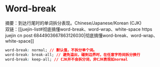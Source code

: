 # Word-break

摘要：到达行尾时的单词拆分表现。Chinese/Japanese/Korean (CJK)  
双链：[[juejin-list#彻底搞懂word-break、word-wrap、white-space https juejin cn post 6844903667863126030|彻底搞懂word-break、word-wrap、white-space]]

```css
word-break: normal; // 默认值，不拆分单个词。
word-break: break-all; // 避免溢出，碰到边界时，在任意字符间拆分换行
word-break: keep-all; // CJK并不会拆分词，非CJK表现如normal
```
